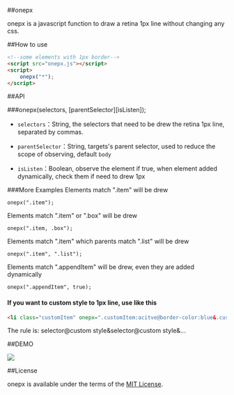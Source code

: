 ##onepx

onepx is a javascript function to draw a retina 1px line without changing any css.

##How to use

```html
<!--some elements with 1px border-->
<script src="onepx.js"></script>
<script>
    onepx("*");
</script>
```

##API

###onepx(selectors, [parentSelector][isListen]);

- `selectors`：String, the selectors that need to be drew the retina 1px line, separated by commas.

- `parentSelector`：String, targets's parent selector, used to reduce the scope of observing, default `body`

- `isListen`：Boolean, observe the element if true, when element added dynamically, check them if need to drew 1px



###More Examples
Elements match ".item" will be drew
```script
onepx(".item");
```

Elements match ".item" or ".box" will be drew
```script
onepx(".item, .box");
```

Elements match ".item" which parents match ".list" will be drew
```script
onepx(".item", ".list");
```

Elements match ".appendItem" will be drew, even they are added dynamically
```script
onepx(".appendItem", true);
```

#### If you want to custom style to 1px line, use like this
```html
<li class="customItem" onepx=".customItem:acitve@border-color:blue&.customItem:hover@border-color:green"></li>
```

The rule is: selector@custom style&selector@custom style&...


##DEMO

![](http://wechatui.github.io/onepx/dist/qrcode.png)

##License

onepx is available under the terms of the [MIT License](http://www.opensource.org/licenses/mit-license.php).
